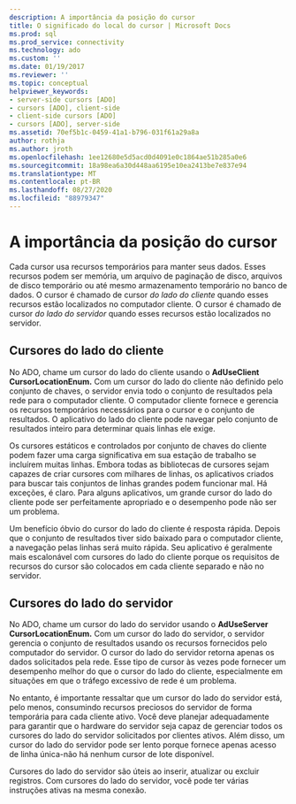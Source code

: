 ```yaml
---
description: A importância da posição do cursor
title: O significado do local do cursor | Microsoft Docs
ms.prod: sql
ms.prod_service: connectivity
ms.technology: ado
ms.custom: ''
ms.date: 01/19/2017
ms.reviewer: ''
ms.topic: conceptual
helpviewer_keywords:
- server-side cursors [ADO]
- cursors [ADO], client-side
- client-side cursors [ADO]
- cursors [ADO], server-side
ms.assetid: 70ef5b1c-0459-41a1-b796-031f61a29a8a
author: rothja
ms.author: jroth
ms.openlocfilehash: 1ee12680e5d5acd0d4091e0c1864ae51b285a0e6
ms.sourcegitcommit: 18a98ea6a30d448aa6195e10ea2413be7e837e94
ms.translationtype: MT
ms.contentlocale: pt-BR
ms.lasthandoff: 08/27/2020
ms.locfileid: "88979347"
---
```

# <a name="the-significance-of-cursor-location"></a>A importância da posição do cursor
Cada cursor usa recursos temporários para manter seus dados. Esses recursos podem ser memória, um arquivo de paginação de disco, arquivos de disco temporário ou até mesmo armazenamento temporário no banco de dados. O cursor é chamado de cursor *do lado do cliente* quando esses recursos estão localizados no computador cliente. O cursor é chamado de cursor *do lado do servidor* quando esses recursos estão localizados no servidor.  
  
## <a name="client-side-cursors"></a>Cursores do lado do cliente  
 No ADO, chame um cursor do lado do cliente usando o **AdUseClient CursorLocationEnum.** Com um cursor do lado do cliente não definido pelo conjunto de chaves, o servidor envia todo o conjunto de resultados pela rede para o computador cliente. O computador cliente fornece e gerencia os recursos temporários necessários para o cursor e o conjunto de resultados. O aplicativo do lado do cliente pode navegar pelo conjunto de resultados inteiro para determinar quais linhas ele exige.  
  
 Os cursores estáticos e controlados por conjunto de chaves do cliente podem fazer uma carga significativa em sua estação de trabalho se incluírem muitas linhas. Embora todas as bibliotecas de cursores sejam capazes de criar cursores com milhares de linhas, os aplicativos criados para buscar tais conjuntos de linhas grandes podem funcionar mal. Há exceções, é claro. Para alguns aplicativos, um grande cursor do lado do cliente pode ser perfeitamente apropriado e o desempenho pode não ser um problema.  
  
 Um benefício óbvio do cursor do lado do cliente é resposta rápida. Depois que o conjunto de resultados tiver sido baixado para o computador cliente, a navegação pelas linhas será muito rápida. Seu aplicativo é geralmente mais escalonável com cursores do lado do cliente porque os requisitos de recursos do cursor são colocados em cada cliente separado e não no servidor.  
  
## <a name="server-side-cursors"></a>Cursores do lado do servidor  
 No ADO, chame um cursor do lado do servidor usando o **AdUseServer CursorLocationEnum.** Com um cursor do lado do servidor, o servidor gerencia o conjunto de resultados usando os recursos fornecidos pelo computador do servidor. O cursor do lado do servidor retorna apenas os dados solicitados pela rede. Esse tipo de cursor às vezes pode fornecer um desempenho melhor do que o cursor do lado do cliente, especialmente em situações em que o tráfego excessivo de rede é um problema.  
  
 No entanto, é importante ressaltar que um cursor do lado do servidor está, pelo menos, consumindo recursos preciosos do servidor de forma temporária para cada cliente ativo. Você deve planejar adequadamente para garantir que o hardware do servidor seja capaz de gerenciar todos os cursores do lado do servidor solicitados por clientes ativos. Além disso, um cursor do lado do servidor pode ser lento porque fornece apenas acesso de linha única-não há nenhum cursor de lote disponível.  
  
 Cursores do lado do servidor são úteis ao inserir, atualizar ou excluir registros. Com cursores do lado do servidor, você pode ter várias instruções ativas na mesma conexão.
